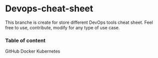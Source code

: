# Devops-cheat-sheet
This branche is create for store different DevOps tools cheat sheet. Feel free to use, contribute, modify for any type of use case.

### Table of content
GitHub
Docker
Kubernetes 

